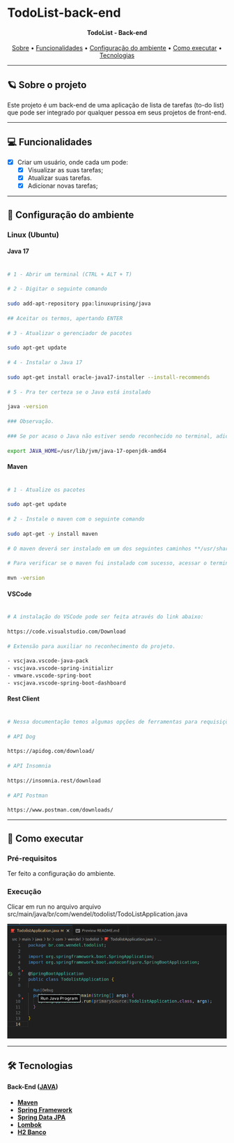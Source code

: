 # TodoList-back-end

<h4 align="center"> 
	TodoList - Back-end
</h4>

<p align="center">
 <a href="#-sobre-o-projeto">Sobre</a> •
 <a href="#-funcionalidades">Funcionalidades</a> •
 <a href="#-Configuração-do-ambiente">Configuração do ambiente</a> • 
 <a href="#-como-executar">Como executar</a> • 
 <a href="#-tecnologias">Tecnologias</a> 
</p>

---

## :ringed_planet: Sobre o projeto

Este projeto é um back-end de uma aplicação de lista de tarefas (to-do list) que pode ser integrado por qualquer pessoa em seus projetos de front-end.

---

## 💻 Funcionalidades
 
- [x] Criar um usuário, onde cada um pode:
  - [x] Visualizar as suas tarefas;
  - [x] Atualizar suas tarefas.
  - [x] Adicionar novas tarefas;

---

## 🎨 Configuração do ambiente

### Linux (Ubuntu)

#### Java 17 

```bash

# 1 - Abrir um terminal (CTRL + ALT + T)

# 2 - Digitar o seguinte comando 

sudo add-apt-repository ppa:linuxuprising/java

## Aceitar os termos, apertando ENTER

# 3 - Atualizar o gerenciador de pacotes

sudo apt-get update

# 4 - Instalar o Java 17

sudo apt-get install oracle-java17-installer --install-recommends

# 5 - Pra ter certeza se o Java está instalado

java -version

### Observação.

### Se por acaso o Java não estiver sendo reconhecido no terminal, adicione o JAVA_HOME nas variáveis do seu bashrc 

export JAVA_HOME=/usr/lib/jvm/java-17-openjdk-amd64

```

#### Maven

```bash

# 1 - Atualize os pacotes

sudo apt-get update

# 2 - Instale o maven com o seguinte comando

sudo apt-get -y install maven

# O maven deverá ser instalado em um dos seguintes caminhos **/usr/share/maven** ou **/etc/maven**

# Para verificar se o maven foi instalado com sucesso, acessar o terminar e digitar

mvn -version

```

#### VSCode

```bash

# A instalação do VSCode pode ser feita através do link abaixo:

https://code.visualstudio.com/Download

# Extensão para auxiliar no reconhecimento do projeto.

- vscjava.vscode-java-pack
- vscjava.vscode-spring-initializr
- vmware.vscode-spring-boot
- vscjava.vscode-spring-boot-dashboard

```

#### Rest Client

```bash

# Nessa documentação temos algumas opções de ferramentas para requisições REST

# API Dog

https://apidog.com/download/

# API Insomnia 

https://insomnia.rest/download

# API Postman

https://www.postman.com/downloads/

```

---

## 🚀 Como executar

### Pré-requisitos

Ter feito a configuração do ambiente.

### Execução

Clicar em run no arquivo arquivo src/main/java/br/com/wendel/todolist/TodoListApplication.java

<p align="center">
  <img alt="Imagem do Portfólio" title="#Portfólio" src="./images/Execucao.png" />
</p>

---

## 🛠 Tecnologias

#### **Back-End**  ([JAVA](https://docs.oracle.com/en/java/))

-   **[Maven](https://maven.apache.org/)**
-   **[Spring Framework](https://spring.io/projects/spring-framework)**
-   **[Spring Data JPA](https://spring.io/projects/spring-data-jpa)**
-   **[Lombok](https://projectlombok.org/)**
-   **[H2 Banco](https://www.h2database.com/html/main.html)**